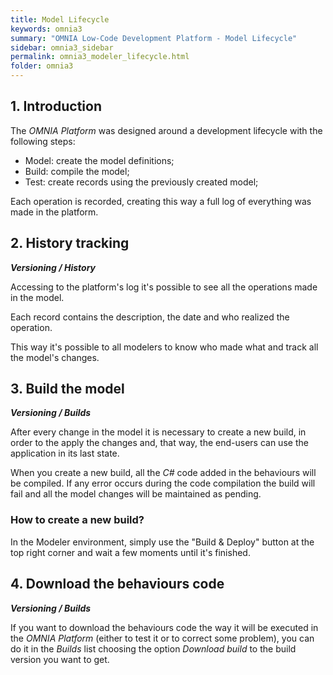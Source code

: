 ```yaml
---
title: Model Lifecycle
keywords: omnia3
summary: "OMNIA Low-Code Development Platform - Model Lifecycle"
sidebar: omnia3_sidebar
permalink: omnia3_modeler_lifecycle.html
folder: omnia3
---
```


## 1. Introduction
The _OMNIA Platform_ was designed around a development lifecycle with the following steps:
* Model: create the model definitions;
* Build: compile the model; 
* Test: create records using the previously created model;

Each operation is recorded, creating this way a full log of everything was made in the platform.

## 2. History tracking
__*Versioning / History*__

Accessing to the platform's log it's possible to see all the operations made in the model.

Each record contains the description, the date and who realized the operation.

This way it's possible to all modelers to know who made what and track all the model's changes.

## 3. Build the model
__*Versioning / Builds*__

After every change in the model it is necessary to create a new build, in order to the apply the changes and, that way, the end-users can use the application in its last state.

When you create a new build, all the _C#_ code added in the behaviours will be compiled. If any error occurs during the code compilation the build will fail and all the model changes will be maintained as pending.


### How to create a new build?
In the Modeler environment, simply use the "Build & Deploy" button at the top right corner and wait a few moments until it's finished.

## 4. Download the behaviours code
__*Versioning / Builds*__

If you want to download the behaviours code the way it will be executed in the _OMNIA Platform_ (either to test it or to correct some problem), you can do it in the _Builds_ list choosing the option _Download build_ to the build version you want to get.
